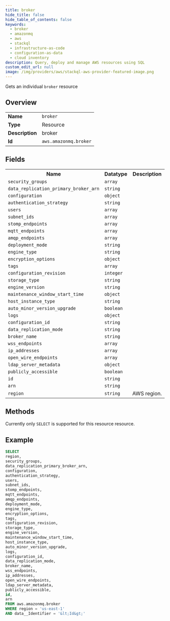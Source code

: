 ```yaml
---
title: broker
hide_title: false
hide_table_of_contents: false
keywords:
  - broker
  - amazonmq
  - aws
  - stackql
  - infrastructure-as-code
  - configuration-as-data
  - cloud inventory
description: Query, deploy and manage AWS resources using SQL
custom_edit_url: null
image: /img/providers/aws/stackql-aws-provider-featured-image.png
---
```

Gets an individual <code>broker</code> resource

## Overview
<table><tbody>
<tr><td><b>Name</b></td><td><code>broker</code></td></tr>
<tr><td><b>Type</b></td><td>Resource</td></tr>
<tr><td><b>Description</b></td><td>broker</td></tr>
<tr><td><b>Id</b></td><td><code>aws.amazonmq.broker</code></td></tr>
</tbody></table>

## Fields
<table><tbody>
<tr><th>Name</th><th>Datatype</th><th>Description</th></tr>
<tr><td><code>security_groups</code></td><td><code>array</code></td><td></td></tr>
<tr><td><code>data_replication_primary_broker_arn</code></td><td><code>string</code></td><td></td></tr>
<tr><td><code>configuration</code></td><td><code>object</code></td><td></td></tr>
<tr><td><code>authentication_strategy</code></td><td><code>string</code></td><td></td></tr>
<tr><td><code>users</code></td><td><code>array</code></td><td></td></tr>
<tr><td><code>subnet_ids</code></td><td><code>array</code></td><td></td></tr>
<tr><td><code>stomp_endpoints</code></td><td><code>array</code></td><td></td></tr>
<tr><td><code>mqtt_endpoints</code></td><td><code>array</code></td><td></td></tr>
<tr><td><code>amqp_endpoints</code></td><td><code>array</code></td><td></td></tr>
<tr><td><code>deployment_mode</code></td><td><code>string</code></td><td></td></tr>
<tr><td><code>engine_type</code></td><td><code>string</code></td><td></td></tr>
<tr><td><code>encryption_options</code></td><td><code>object</code></td><td></td></tr>
<tr><td><code>tags</code></td><td><code>array</code></td><td></td></tr>
<tr><td><code>configuration_revision</code></td><td><code>integer</code></td><td></td></tr>
<tr><td><code>storage_type</code></td><td><code>string</code></td><td></td></tr>
<tr><td><code>engine_version</code></td><td><code>string</code></td><td></td></tr>
<tr><td><code>maintenance_window_start_time</code></td><td><code>object</code></td><td></td></tr>
<tr><td><code>host_instance_type</code></td><td><code>string</code></td><td></td></tr>
<tr><td><code>auto_minor_version_upgrade</code></td><td><code>boolean</code></td><td></td></tr>
<tr><td><code>logs</code></td><td><code>object</code></td><td></td></tr>
<tr><td><code>configuration_id</code></td><td><code>string</code></td><td></td></tr>
<tr><td><code>data_replication_mode</code></td><td><code>string</code></td><td></td></tr>
<tr><td><code>broker_name</code></td><td><code>string</code></td><td></td></tr>
<tr><td><code>wss_endpoints</code></td><td><code>array</code></td><td></td></tr>
<tr><td><code>ip_addresses</code></td><td><code>array</code></td><td></td></tr>
<tr><td><code>open_wire_endpoints</code></td><td><code>array</code></td><td></td></tr>
<tr><td><code>ldap_server_metadata</code></td><td><code>object</code></td><td></td></tr>
<tr><td><code>publicly_accessible</code></td><td><code>boolean</code></td><td></td></tr>
<tr><td><code>id</code></td><td><code>string</code></td><td></td></tr>
<tr><td><code>arn</code></td><td><code>string</code></td><td></td></tr>
<tr><td><code>region</code></td><td><code>string</code></td><td>AWS region.</td></tr>

</tbody></table>

## Methods
Currently only <code>SELECT</code> is supported for this resource resource.





## Example
```sql
SELECT
region,
security_groups,
data_replication_primary_broker_arn,
configuration,
authentication_strategy,
users,
subnet_ids,
stomp_endpoints,
mqtt_endpoints,
amqp_endpoints,
deployment_mode,
engine_type,
encryption_options,
tags,
configuration_revision,
storage_type,
engine_version,
maintenance_window_start_time,
host_instance_type,
auto_minor_version_upgrade,
logs,
configuration_id,
data_replication_mode,
broker_name,
wss_endpoints,
ip_addresses,
open_wire_endpoints,
ldap_server_metadata,
publicly_accessible,
id,
arn
FROM aws.amazonmq.broker
WHERE region = 'us-east-1'
AND data__Identifier = '&lt;Id&gt;'
```
